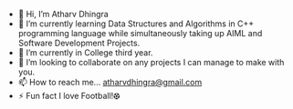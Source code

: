 - 👋 Hi, I’m Atharv Dhingra 
- 👀 I’m currently learning Data Structures and Algorithms in C++ programming language while simultaneously taking up AIML and Software Development Projects.
- 🌱 I’m currently in College third year.
- 💞️ I’m looking to collaborate on any projects I can manage to make with you.
- 📫 How to reach me... atharvdhingra@gmail.com
- ⚡ Fun fact I love Football!⚽︎
<!---
atharv-dhingra610/atharv-dhingra610 is a ✨ special ✨ repository because its `README.md` (this file) appears on your GitHub profile.
You can click the Preview link to take a look at your changes.
--->
